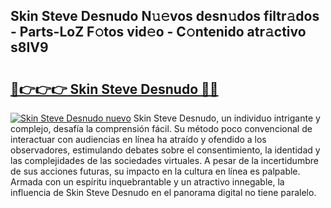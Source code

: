 ## Skin Steve Desnudo N𝚞𝚎vos desn𝚞dos filtr𝚊dos - Parts-LoZ F𝚘tos vid𝚎o - C𝚘ntenido atr𝚊ctivo s8IV9

# <h2><a href="http://mb278h5.tromn.icu/?c=Skin+Steve+Desnudo">🔗👉👉👉 Skin Steve Desnudo 🔗🔗</a></h2>

[![Skin Steve Desnudo nuevo](https://i.imgur.com/pEAQMta.gif)](http://mb278h5.tromn.icu/?c=Skin+Steve+Desnudo)
Skin Steve Desnudo, un individuo intrigante y complejo, desafía la comprensión fácil. Su método poco convencional de interactuar con audiencias en línea ha atraído y ofendido a los observadores, estimulando debates sobre el consentimiento, la identidad y las complejidades de las sociedades virtuales. A pesar de la incertidumbre de sus acciones futuras, su impacto en la cultura en línea es palpable. Armada con un espíritu inquebrantable y un atractivo innegable, la influencia de Skin Steve Desnudo en el panorama digital no tiene paralelo.
